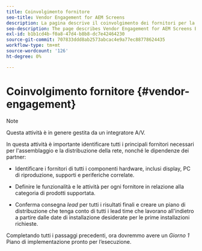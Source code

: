 ```yaml
---
title: Coinvolgimento fornitore
seo-title: Vendor Engagement for AEM Screens
description: La pagina descrive il coinvolgimento dei fornitori per la guida alle best practice di AEM Screens
seo-description: The page describes Vendor Engagement for AEM Screens Best Practices Guide
exl-id: b1b1cd4b-f0a8-47d4-b8b8-dc7e42464230
source-git-commit: 707833ddd8ab2573abcac4e9a77ec88778624435
workflow-type: tm+mt
source-wordcount: '126'
ht-degree: 0%

---
```


# Coinvolgimento fornitore {#vendor-engagement}

>[!NOTE]
>Questa attività è in genere gestita da un integratore A/V.

In questa attività è importante identificare tutti i principali fornitori necessari per l&#39;assemblaggio e la distribuzione della rete, nonché le dipendenze dei partner:

* Identificare i fornitori di tutti i componenti hardware, inclusi display, PC di riproduzione, supporti e periferiche correlate.

* Definire le funzionalità e le attività per ogni fornitore in relazione alla categoria di prodotti supportata.

* Conferma consegna *lead* per tutti i risultati finali e creare un piano di distribuzione che tenga conto di tutti i lead time che lavorano all&#39;indietro a partire dalle date di installazione desiderate per le prime installazioni richieste.

Completando tutti i passaggi precedenti, ora dovremmo avere un *Giorno 1* Piano di implementazione pronto per l’esecuzione.
